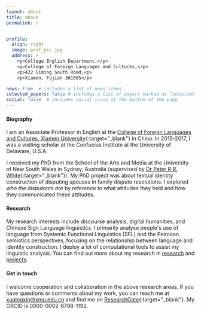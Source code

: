 ```yaml
---
layout: about
title: about
permalink: /


profile:
  align: right
  image: prof_pic.jpg
  address: >
    <p>College English Department,</p>
    <p>College of Foreign Languages and Cultures,</p>
    <p>422 Siming South Road,<p>
    <p>Xiamen, Fujian 361005</p>

news: true  # includes a list of news items
selected_papers: false # includes a list of papers marked as "selected={true}"
social: false  # includes social icons at the bottom of the page
---
```



#### Biography

I am an Associate Professor in English at the [College of Foreign Languages and Cultures, Xiamen University](https://cflc.xmu.edu.cn){:target="\_blank"} in China. In 2015-2017, I was a visiting scholar at the Confucius Institute at the University of Delaware, U.S.A. 

I received my PhD from the School of the Arts and Media at the University of New South Wales in Sydney, Australia (supervised by [Dr Peter R.R. White](https://www.ada.unsw.edu.au/our-people/peter-white){:target="\_blank"}). My PhD project was about textual identity construction of disputing spouses in family dispute resolutions. I explored *who the disputants are* by reference to what attitudes they held and how they communicated these attitudes.



#### Research

My research interests include discourse analysis, digital humanities, and Chinese Sign Language linguistics. I primarily analyse people's use of language from Systemic Functional Linguistics (SFL) and the Peircean semiotics perspectives, focusing on the relationship between language and identity construction. I deploy a lot of computational tools to assist my linguistic analysis. You can find out more about my research in [research](/research/) and [projects](/projects/).



#### Get in touch

I welcome cooperation and collaboration in the above research areas. If you have questions or comments about my work, you can reach me at xuqingxin@xmu.edu.cn and find me on [ResearchGate](https://www.researchgate.net/profile/Qingxin-Xu){:target="\_blank"}. My ORCID is 0000-0002-8798-1192.

